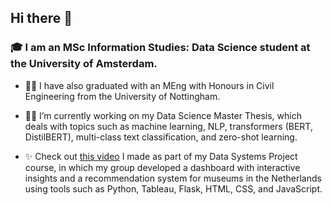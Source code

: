 ## Hi there 👋

<!--
**martaaliu/martaaliu** is a ✨ _special_ ✨ repository because its `README.md` (this file) appears on your GitHub profile.

Here are some ideas to get you started:

- 🔭 I’m currently working on ...
- 🌱 I’m currently learning ...
- 👯 I’m looking to collaborate on ...
- 🤔 I’m looking for help with ...
- 💬 Ask me about ...
- 📫 How to reach me: ...
- 😄 Pronouns: ...
- ⚡ Fun fact: ...
-->

### 🎓 I am an MSc Information Studies: Data Science student at the University of Amsterdam.

- 👷‍♀️ I have also graduated with an MEng with Honours in Civil Engineering from the University of Nottingham.

- 👩‍🎓 I’m currently working on my Data Science Master Thesis, which deals with topics such as machine learning, NLP, transformers (BERT, DistilBERT), multi-class text classification, and zero-shot learning. 

- ✨ Check out [this video](https://www.youtube.com/watch?v=CRucZhapiLc) I made as part of my Data Systems Project course, in which my group developed a dashboard with interactive insights and a recommendation system for museums in the Netherlands using tools such as Python, Tableau, Flask, HTML, CSS, and JavaScript.

<!-- ![Top Langs](https://github-readme-stats.vercel.app/api/top-langs/?username=martaaliu&theme=default) -->
